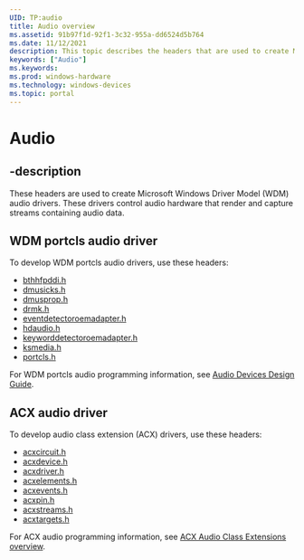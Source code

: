 ```yaml
---
UID: TP:audio
title: Audio overview
ms.assetid: 91b97f1d-92f1-3c32-955a-dd6524d5b764
ms.date: 11/12/2021
description: This topic describes the headers that are used to create Microsoft Windows WDM and ACX audio drivers. These drivers control audio hardware that render and capture streams containing audio data.
keywords: ["Audio"]
ms.keywords: 
ms.prod: windows-hardware
ms.technology: windows-devices
ms.topic: portal
---
```


# Audio

## -description

These headers are used to create Microsoft Windows Driver Model (WDM) audio drivers. These drivers control audio hardware that render and capture streams containing audio data.

## WDM portcls audio driver

To develop WDM portcls audio drivers, use these headers:

* [bthhfpddi.h](../bthhfpddi/index.md)
* [dmusicks.h](../dmusicks/index.md)
* [dmusprop.h](../dmusprop/index.md)
* [drmk.h](../drmk/index.md)
* [eventdetectoroemadapter.h](../eventdetectoroemadapter/index.md)
* [hdaudio.h](../hdaudio/index.md)
* [keyworddetectoroemadapter.h](../keyworddetectoroemadapter/index.md)
* [ksmedia.h](../ksmedia/index.md)
* [portcls.h](../portcls/index.md)

For WDM portcls audio programming information, see [Audio Devices Design Guide](/windows-hardware/drivers/audio).

## ACX audio driver

To develop audio class extension (ACX) drivers, use these headers:

* [acxcircuit.h](../acxcircuit/index.md)
* [acxdevice.h](../acxdevice/index.md)
* [acxdriver.h](../acxdriver/index.md)
* [acxelements.h](../acxelements/index.md)
* [acxevents.h](../acxevents/index.md)
* [acxpin.h](../acxpin/index.md)
* [acxstreams.h](../acxstreams/index.md)
* [acxtargets.h](../acxstreams/index.md)



For ACX audio programming information, see  [ACX Audio Class Extensions overview](/windows-hardware/drivers/audio/acx-audio-class-extensions-overview).


